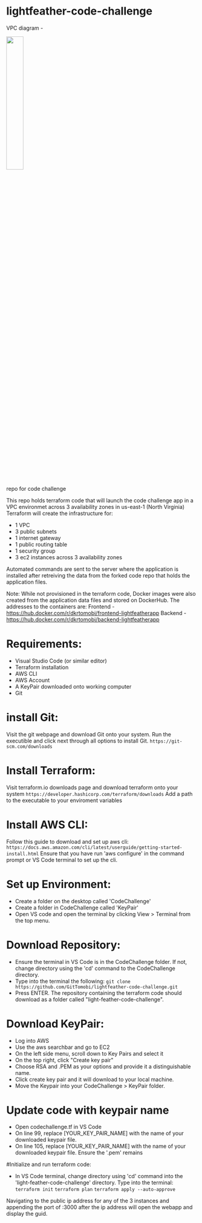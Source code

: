 # lightfeather-code-challenge
VPC diagram -

<img src="https://imgur.com/cHtbo4n.png" width="30%" height="30%">

repo for code challenge

This repo holds terraform code that will launch the code challenge app in a VPC environmet across 3 availability zones in us-east-1 (North Virginia) 
Terraform will create the infrastructure for:

* 1 VPC
* 3 public subnets
* 1 internet gateway
* 1 public routing table
* 1 security group
* 3 ec2 instances across 3 availability zones

Automated commands are sent to the server where the application is installed after retreiving the data from the forked code repo that holds the application files.

Note:
While not provisioned in the terraform code, Docker images were also created from the application data files and stored on DockerHub. The addresses to the containers are:
Frontend - https://hub.docker.com/r/dkrtomobi/frontend-lightfeatherapp
Backend - https://hub.docker.com/r/dkrtomobi/backend-lightfeatherapp

# Requirements:
- Visual Studio Code (or similar editor)
- Terraform installation
- AWS CLI
- AWS Account
- A KeyPair downloaded onto working computer
- Git

# install Git:
Visit the git webpage and download Git onto your system. Run the executible and click next through all options to install Git.
`
https://git-scm.com/downloads
`

# Install Terraform:
Visit terraform.io downloads page and download terraform onto your system
`
https://developer.hashicorp.com/terraform/downloads
`
Add a path to the executable to your enviroment variables

# Install AWS CLI:
Follow this guide to download and set up aws cli:
`
https://docs.aws.amazon.com/cli/latest/userguide/getting-started-install.html
`
Ensure that you have run 'aws configure' in the command prompt or VS Code terminal to set up the cli.

# Set up Environment:
* Create a folder on the desktop called 'CodeChallenge'
* Create a folder in CodeChallenge called 'KeyPair'
* Open VS code and open the terminal by clicking View > Terminal from the top menu.

# Download Repository:
* Ensure the terminal in VS Code is in the CodeChallenge folder. If not, change directory 
using the 'cd' command to the CodeChallenge directory.
* Type into the terminal the following:
`
git clone https://github.com/GitTomobi/lightfeather-code-challenge.git
`
* Press ENTER. The repository containing the terraform code should download as a folder 
called "light-feather-code-challenge".

# Download KeyPair:
* Log into AWS
* Use the aws searchbar and go to EC2
* On the left side menu, scroll down to Key Pairs and select it
* On the top right, click "Create key pair"
* Choose RSA and .PEM as your options and provide it a distinguishable name.
* Click create key pair and it will download to your local machine.
* Move the Keypair into your CodeChallenge > KeyPair folder.

# Update code with keypair name
* Open codechallenge.tf in VS Code
* On line 99, replace [YOUR_KEY_PAIR_NAME] with the name of your downloaded keypair file.
* On line 105, replace [YOUR_KEY_PAIR_NAME] with the name of your downloaded keypair file. Ensure the '.pem' remains

#Initialize and run terraform code:
* In VS Code terminal, change directory using 'cd' command into the 'light-feather-code-challenge' directory.
Type into the terminal:
`
terraform init
`
`
terraform plan
`
`
terraform apply --auto-approve
`

Navigating to the public ip address for any of the 3 instances and appending the port of :3000 after the ip address will open the webapp and display the guid.
